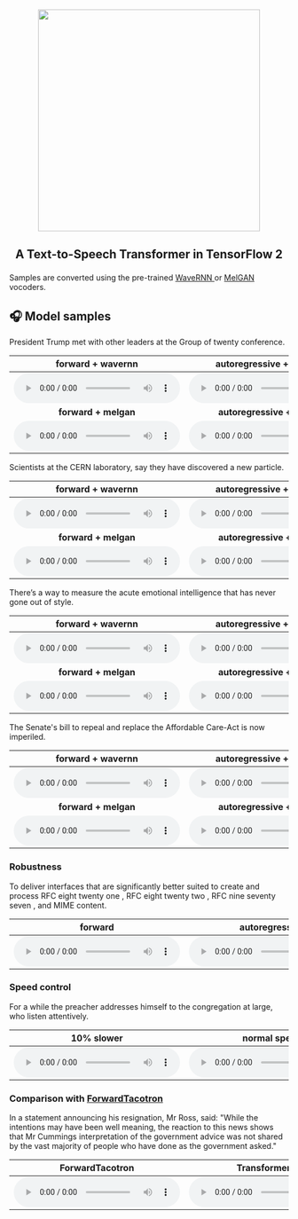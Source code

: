 <p align="center">
    <br>
    <img src="https://raw.githubusercontent.com/as-ideas/TransformerTTS/master/docs/transformer_logo.png" width="400"/>
    <br>
</p>

<h2 align="center">
<p>A Text-to-Speech Transformer in TensorFlow 2</p>
</h2>

<p class="text">Samples are converted using the pre-trained <a href="https://github.com/fatchord/WaveRNN"> WaveRNN </a> or <a href="https://github.com/seungwonpark/melgan"> MelGAN </a> vocoders.
</p>

## 🎧 Model samples

<p class="text">President Trump met with other leaders at the Group of twenty conference.</p>

| forward + wavernn | autoregressive + wavernn |
|:---:|:---:|
|<audio src="https://github.com/as-ideas/tts_model_outputs/blob/master/ljspeech_forward_transformer/trump.wav?raw=true" controls preload></audio>|<audio src="https://github.com/as-ideas/tts_model_outputs/blob/master/ljspeech_transformertts/Trump.wav?raw=true" controls preload></audio>|
| <b>forward + melgan</b> | <b>autoregressive + melgan</b> |
|<audio src="https://github.com/as-ideas/tts_model_outputs/blob/master/ljspeech_transformerTTS_melgan/trump_forward_melgan.wav?raw=true" controls preload></audio>|<audio src="https://github.com/as-ideas/tts_model_outputs/blob/master/ljspeech_transformerTTS_melgan/trump_autoregressive_melgan.wav?raw=true" controls preload></audio>|

<p class="text">Scientists at the CERN laboratory, say they have discovered a new particle.</p>

| forward + wavernn | autoregressive + wavernn |
|:---:|:---:|
|<audio src="https://github.com/as-ideas/tts_model_outputs/blob/master/ljspeech_forward_transformer/scientists.wav?raw=true" controls preload></audio>|<audio src="https://github.com/as-ideas/tts_model_outputs/blob/master/ljspeech_transformertts/cern_particle.wav?raw=true" controls preload></audio>|
| <b>forward + melgan</b> | <b>autoregressive + melgan</b> |
|<audio src="https://github.com/as-ideas/tts_model_outputs/blob/master/ljspeech_transformerTTS_melgan/scientists_forward_melgan.wav?raw=true" controls preload></audio>|<audio src="https://github.com/as-ideas/tts_model_outputs/blob/master/ljspeech_transformerTTS_melgan/scientists_autoregressive_melgan.wav?raw=true" controls preload></audio>|

<p class="text">There’s a way to measure the acute emotional intelligence that has never gone out of style.</p>

| forward + wavernn | autoregressive + wavernn |
|:---:|:---:|
|<audio src="https://github.com/as-ideas/tts_model_outputs/blob/master/ljspeech_forward_transformer/EQ.wav?raw=true" controls preload></audio>|<audio src="https://github.com/as-ideas/tts_model_outputs/blob/master/ljspeech_transformertts/EQ.wav?raw=true" controls preload></audio>|
| <b>forward + melgan</b> | <b>autoregressive + melgan</b> |
|<audio src="https://github.com/as-ideas/tts_model_outputs/blob/master/ljspeech_transformerTTS_melgan/EQ_forward_melgan.wav?raw=true" controls preload></audio>|<audio src="https://github.com/as-ideas/tts_model_outputs/blob/master/ljspeech_transformerTTS_melgan/EQ_autoregressive_melgan.wav?raw=true" controls preload></audio>|

<p class="text">The Senate's bill to repeal and replace the Affordable Care-Act is now imperiled.</p>

| forward + wavernn | autoregressive + wavernn |
|:---:|:---:|
|<audio src="https://github.com/as-ideas/tts_model_outputs/blob/master/ljspeech_forward_transformer/senate.wav?raw=true" controls preload></audio>|<audio src="https://github.com/as-ideas/tts_model_outputs/blob/master/ljspeech_transformertts/affordablecareact.wav?raw=true" controls preload></audio>|
| <b>forward + melgan</b> | <b>autoregressive + melgan</b> |
|<audio src="https://github.com/as-ideas/tts_model_outputs/blob/master/ljspeech_transformerTTS_melgan/senate_forward_melgan.wav?raw=true" controls preload></audio>|<audio src="https://github.com/as-ideas/tts_model_outputs/blob/master/ljspeech_transformerTTS_melgan/senate_autoregressive_melgan.wav?raw=true" controls preload></audio>|


### Robustness

<p class="text">To deliver interfaces that are significantly better suited to create and process RFC eight twenty one , RFC eight twenty two , RFC nine seventy seven , and MIME content.</p>

| forward | autoregressive |
|:---:|:---:|
|<audio src="https://github.com/as-ideas/tts_model_outputs/blob/master/ljspeech_forward_transformer/hard.wav?raw=true" controls preload></audio>|<audio src="https://github.com/as-ideas/tts_model_outputs/blob/master/ljspeech_transformertts/hard.wav?raw=true" controls preload></audio>|

### Speed control
<p class="text">For a while the preacher addresses himself to the congregation at large, who listen attentively.</p>

| 10% slower | normal speed | 25% faster |
|:---:|:---:|:---:|
|<audio src="https://github.com/as-ideas/tts_model_outputs/blob/master/ljspeech_forward_transformer/speed_090.wav?raw=true" controls preload></audio>|<audio src="https://github.com/as-ideas/tts_model_outputs/blob/master/ljspeech_forward_transformer/speed_100.wav?raw=true" controls preload></audio>|<audio src="https://github.com/as-ideas/tts_model_outputs/blob/master/ljspeech_forward_transformer/speed_125.wav?raw=true" controls preload></audio>|

### Comparison with [ForwardTacotron](https://github.com/as-ideas/ForwardTacotron)
<p class="text"> In a statement announcing his resignation, Mr Ross, said: "While the intentions may have been well meaning, the reaction to this news shows that Mr Cummings interpretation of the government advice was not shared by the vast majority of people who have done as the government asked."</p>

| ForwardTacotron | TransformerTTS |
|:---:|:---:|
|<audio src="https://github.com/as-ideas/tts_model_outputs/blob/master/ljspeech_forward/forward_transformer_comparison.wav?raw=true" controls preload></audio>|<audio src="https://github.com/as-ideas/tts_model_outputs/blob/master/ljspeech_forward_transformer/tacotron_comparison.wav?raw=true" controls preload></audio>|
